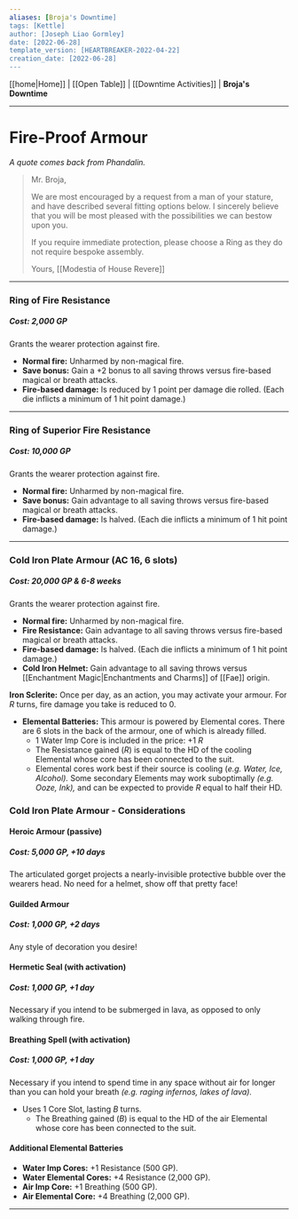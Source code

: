 ```yaml
---
aliases: [Broja's Downtime]
tags: [Kettle]
author: [Joseph Liao Gormley]
date: [2022-06-28]
template_version: [HEARTBREAKER-2022-04-22]
creation_date: [2022-06-28]
---
```

<!-- Home | Character Creation | -->
[[home|Home]] | [[Open Table]] | [[Downtime Activities]] | **Broja's Downtime**
___
# Fire-Proof Armour
*A quote comes back from Phandalin.*

> Mr. Broja,
> 
> We are most encouraged by a request from a man of your stature, and have described several fitting options below. I sincerely believe that you will be most pleased with the possibilities we can bestow upon you.
> 
> If you require immediate protection, please choose a Ring as they do not require bespoke assembly.
> 
> Yours,
> [[Modestia of House Revere]]

___
### **Ring of Fire Resistance**
##### **Cost:** 2,000 GP
Grants the wearer protection against fire.
- **Normal fire:** Unharmed by non-magical fire.
- **Save bonus:** Gain a +2 bonus to all saving throws versus fire-based magical or breath attacks.
- **Fire-based damage:** Is reduced by 1 point per damage die rolled. (Each die inflicts a minimum of 1 hit point damage.)
___
### **Ring of Superior Fire Resistance**
##### **Cost:** 10,000 GP

Grants the wearer protection against fire.
- **Normal fire:** Unharmed by non-magical fire.
- **Save bonus:** Gain advantage to all saving throws versus fire-based magical or breath attacks.
- **Fire-based damage:** Is halved. (Each die inflicts a minimum of 1 hit point damage.)
___
### **Cold Iron Plate Armour** (AC 16, 6 slots)
##### **Cost:** 20,000 GP & 6-8 weeks

Grants the wearer protection against fire.
- **Normal fire:** Unharmed by non-magical fire.
- **Fire Resistance:** Gain advantage to all saving throws versus fire-based magical or breath attacks.
- **Fire-based damage:** Is halved. (Each die inflicts a minimum of 1 hit point damage.)
- **Cold Iron Helmet:** Gain advantage to all saving throws versus [[Enchantment Magic|Enchantments and Charms]] of [[Fae]] origin.

**Iron Sclerite:** Once per day, as an action, you may activate your armour. For $R$ turns, fire damage you take is reduced to 0.
- **Elemental Batteries:** This armour is powered by Elemental cores. There are 6 slots in the back of the armour, one of which is already filled.
	- 1 Water Imp Core is included in the price: +1 $R$
	- The Resistance gained ($R$) is equal to the HD of the cooling Elemental whose core has been connected to the suit.
	- Elemental cores work best if their source is cooling (*e.g. Water, Ice, Alcohol).* Some secondary Elements may work suboptimally *(e.g. Ooze, Ink),* and can be expected to provide $R$ equal to half their HD.

### Cold Iron Plate Armour - Considerations
#### Heroic Armour (passive)
##### Cost: 5,000 GP, +10 days
The articulated gorget projects a nearly-invisible protective bubble over the wearers head. No need for a helmet, show off that pretty face!

#### Guilded Armour
##### Cost: 1,000 GP, +2 days
Any style of decoration you desire!

#### Hermetic Seal (with activation)
##### Cost: 1,000 GP, +1 day
Necessary if you intend to be submerged in lava, as opposed to only walking through fire.

#### Breathing Spell (with activation) 
##### Cost: 1,000 GP, +1 day
Necessary if you intend to spend time in any space without air for longer than you can hold your breath *(e.g. raging infernos, lakes of lava).*
- Uses 1 Core Slot, lasting $B$ turns.
	- The Breathing gained ($B$) is equal to the HD of the air Elemental whose core has been connected to the suit.

#### Additional Elemental Batteries
- **Water Imp Cores:** +1 Resistance (500 GP).
- **Water Elemental Cores:** +4 Resistance (2,000 GP).
- **Air Imp Core:** +1 Breathing (500 GP).
- **Air Elemental Core:** +4 Breathing (2,000 GP).


___
<!--*See also:* 
*References:*
*Source:* -->
<!-- Sources, read more, links, etc. -->
<!-- *Source: Entry by [[Mike Maxin]].* -->
<!-- Leave an empty line at the end, otherwise Exporter complains. -->
